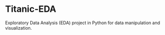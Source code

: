 # Titanic-EDA

Exploratory Data Analysis (EDA) project in Python for data manipulation and visualization.
